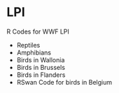 # LPI
R Codes for WWF LPI
  - Reptiles
  - Amphibians
  - Birds in Wallonia
  - Birds in Brussels
  - Birds in Flanders
  - RSwan Code for birds in Belgium

  
